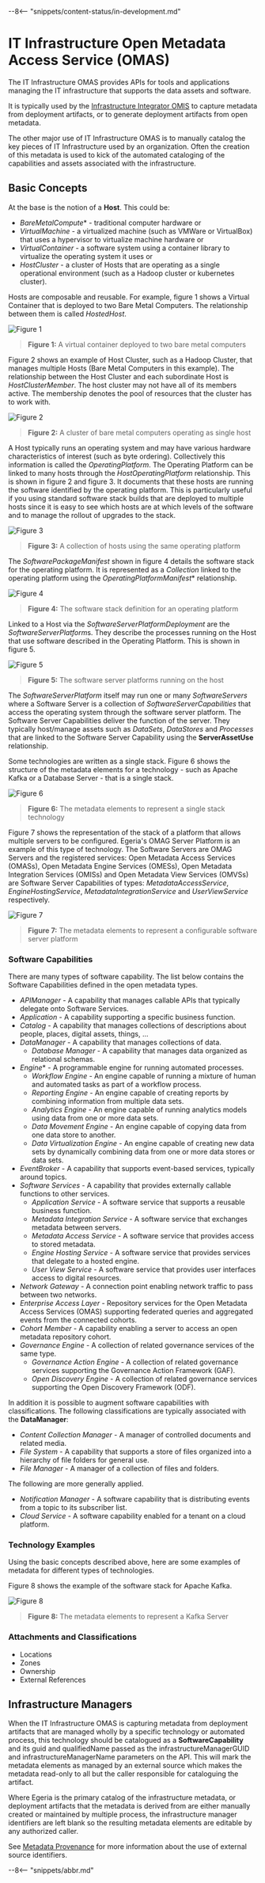 <!-- SPDX-License-Identifier: CC-BY-4.0 -->
<!-- Copyright Contributors to the Egeria project. -->

--8<-- "snippets/content-status/in-development.md"

# IT Infrastructure Open Metadata Access Service (OMAS)

The IT Infrastructure OMAS provides APIs for tools and applications managing the
IT infrastructure that supports the data assets and software.

It is typically used by the
[Infrastructure Integrator OMIS](/services/omis/infrastructure-integrator/overview)
to capture metadata from deployment artifacts, or to generate
deployment artifacts from open metadata.

The other major use of IT Infrastructure OMAS is
to manually catalog the key pieces of IT Infrastructure used by an organization.
Often the creation of this metadata is used to kick of the
automated cataloging of the capabilities and assets associated
with the infrastructure.

## Basic Concepts

At the base is the notion of a **Host**.  This could be:
- *BareMetalCompute** - traditional computer hardware or
- *VirtualMachine* - a virtualized machine (such as VMWare or VirtualBox) that uses a hypervisor to virtualize machine hardware or
- *VirtualContainer* - a software system using a container library to virtualize the operating system it uses or
- *HostCluster* - a cluster of Hosts that are operating as a single operational environment (such as a Hadoop cluster or kubernetes cluster).

Hosts are composable and reusable.  For example, figure 1 shows a Virtual Container that
is deployed to two Bare Metal Computers.  The relationship between them is called *HostedHost*.

![Figure 1](virtual-container-host.svg)
> **Figure 1:** A virtual container deployed to two bare metal computers

Figure 2 shows an example of Host Cluster, such as a Hadoop Cluster, that manages multiple
Hosts (Bare Metal Computers in this example).  The relationship between the
Host Cluster and each subordinate Host is
*HostClusterMember*.  The host cluster may not have all of its members
active.  The membership denotes the pool of resources that the cluster has
to work with.

![Figure 2](hadoop-host-cluster.svg)
> **Figure 2:** A cluster of bare metal computers operating as single host

A Host typically runs an operating system and may have various hardware characteristics of interest (such as byte ordering).
Collectively this information is called the *OperatingPlatform*.
The Operating Platform can be linked to many hosts through the *HostOperatingPlatform* relationship.
This is shown in figure 2 and figure 3.
It documents that these hosts are running the software identified by the operating platform.
This is particularly useful if you using standard
software stack builds that are deployed to multiple
hosts since it is easy to see which hosts are at which levels of the software
and to manage the rollout of upgrades to the stack.

![Figure 3](operating-platform-deployment.svg)
> **Figure 3:** A collection of hosts using the same operating platform

The *SoftwarePackageManifest* shown in figure 4 details the software stack for the
operating platform.  It is represented as a *Collection*
linked to the operating platform using the *OperatingPlatformManifest** relationship.

![Figure 4](operating-platform-definition.svg)
> **Figure 4:** The software stack definition for an operating platform

Linked to a Host via the *SoftwareServerPlatformDeployment* are the
*SoftwareServerPlatform*s.  They describe the
processes running on the Host that use software described in the Operating Platform.
This is shown in figure 5.

![Figure 5](software-server-platform.svg)
> **Figure 5:** The software server platforms running on the host

The *SoftwareServerPlatform* itself may run one or many *SoftwareServers* where a
Software Server is a collection of *SoftwareServerCapabilities*
that access the operating system through the software server platform.
The Software Server Capabilities deliver the function of the server.
They typically host/manage assets such as *DataSets*, *DataStores* and *Processes*
that are linked to the Software Server Capability using the **ServerAssetUse** relationship.

Some technologies are written as a single stack.
Figure 6 shows the structure of the metadata elements
for a technology - such as Apache Kafka or a Database Server - that is a single stack.

![Figure 6](single-stack-platform.svg)
> **Figure 6:** The metadata elements to represent a single stack technology

Figure 7 shows the representation of the stack
of a platform that allows multiple servers to be configured.
Egeria's OMAG Server Platform is an example of this type of technology.
The Software Servers are OMAG Servers and the registered services:
Open Metadata Access Services (OMASs),
Open Metadata Engine Services (OMESs),
Open Metadata Integration Services (OMISs) and
Open Metadata View Services (OMVSs)
are Software Server Capabilities of types:
*MetadataAccessService*, *EngineHostingService*, *MetadataIntegrationService* and
*UserViewService* respectively.


![Figure 7](configurable-software-server-platform.svg)
> **Figure 7:** The metadata elements to represent a configurable software server platform

### Software Capabilities

There are many types of software capability. The list below
contains the Software Capabilities defined in the open metadata types.

* *APIManager* - A capability that manages callable APIs that typically delegate onto Software Services.
* *Application* - A capability supporting a specific business function.
* *Catalog* - A capability that manages collections of descriptions about people, places, digital assets, things, ...
* *DataManager* - A capability that manages collections of data.
    * *Database Manager* - A capability that manages data organized as relational schemas.
* *Engine** - A programmable engine for running automated processes.
    * *Workflow Engine* - An engine capable of running a mixture of human and automated tasks as part of a workflow process.
    * *Reporting Engine* - An engine capable of creating reports by combining information from multiple data sets.
    * *Analytics Engine* - An engine capable of running analytics models using data from one or more data sets.
    * *Data Movement Engine* - An engine capable of copying data from one data store to another.
    * *Data Virtualization Engine* - An engine capable of creating new data sets by dynamically combining data from one or more data stores or data sets.
* *EventBroker* - A capability that supports event-based services, typically around topics.
* *Software Services* - A capability that provides externally callable functions to other services.
    * *Application Service* - A software service that supports a reusable business function.
    * *Metadata Integration Service* - A software service that exchanges metadata between servers.
    * *Metadata Access Service* - A software service that provides access to stored metadata.
    * *Engine Hosting Service* - A software service that provides services that delegate to a hosted engine.
    * *User View Service* - A software service that provides user interfaces access to digital resources.
* *Network Gateway* - A connection point enabling network traffic to pass between two networks.
* *Enterprise Access Layer* - Repository services for the Open Metadata Access Services (OMAS) supporting federated queries and aggregated events from the connected cohorts.
* *Cohort Member* - A capability enabling a server to access an open metadata repository cohort.
* *Governance Engine* - A collection of related governance services of the same type.
    * *Governance Action Engine* - A collection of related governance services supporting the Governance Action Framework (GAF).
    * *Open Discovery Engine* - A collection of related governance services supporting the Open Discovery Framework (ODF).

In addition it is possible to augment software capabilities with classifications.
The following classifications are typically associated with the **DataManager**:

* *Content Collection Manager* - A manager of controlled documents and related media.
* *File System* - A capability that supports a store of files organized into a hierarchy of file folders for general use.
* *File Manager* - A manager of a collection of files and folders.

The following are more generally applied.
* *Notification Manager* - A software capability that is distributing events from a topic to its subscriber list.
* *Cloud Service* - A software capability enabled for a tenant on a cloud platform.

### Technology Examples

Using the basic concepts described above, here are some examples
of metadata for different types of technologies.

Figure 8 shows the example of the software stack for Apache Kafka.

![Figure 8](kafka-software-stack.svg)
> **Figure 8:** The metadata elements to represent a Kafka Server


### Attachments and Classifications

* Locations
* Zones
* Ownership
* External References

## Infrastructure Managers

When the IT Infrastructure OMAS is capturing metadata from deployment artifacts
that are managed wholly by a specific technology or automated process,
this technology should be catalogued as a **SoftwareCapability**
and its guid and qualifiedName passed as the infrastructureManagerGUID and infrastructureManagerName
parameters on the API.  This will mark the metadata elements as managed by an external source
which makes the metadata read-only to all but the caller
responsible for cataloguing the artifact.

Where Egeria is the primary catalog of the infrastructure metadata,
or deployment artifacts that the metadata is derived from are either manually created
or maintained by multiple process, the infrastructure manager identifiers are left blank
so the resulting metadata elements are editable by any authorized caller.

See [Metadata Provenance](/features/metadata-provenance/overview)
for more information about the use of external source identifiers.


--8<-- "snippets/abbr.md"
